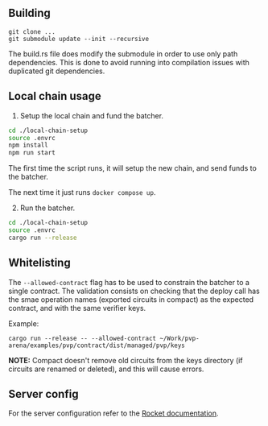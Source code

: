 ## Building

```
git clone ...
git submodule update --init --recursive
```

The build.rs file does modify the submodule in order to use only path
dependencies. This is done to avoid running into compilation issues with
duplicated git dependencies.

## Local chain usage

1. Setup the local chain and fund the batcher.

```sh
cd ./local-chain-setup
source .envrc
npm install
npm run start
```

The first time the script runs, it will setup the new chain, and send funds to the batcher.

The next time it just runs `docker compose up`.

2. Run the batcher.

```sh
cd ./local-chain-setup
source .envrc
cargo run --release
```

## Whitelisting

The `--allowed-contract` flag has to be used to constrain the batcher to a
single contract. The validation consists on checking that the deploy call
has the smae operation names (exported circuits in compact) as the expected
contract, and with the same verifier keys.

Example:

```
cargo run --release -- --allowed-contract ~/Work/pvp-arena/examples/pvp/contract/dist/managed/pvp/keys
```

**NOTE:** Compact doesn't remove old circuits from the keys directory (if
circuits are renamed or deleted), and this will cause errors.

## Server config

For the server configuration refer to the [Rocket documentation](https://rocket.rs/guide/v0.4/configuration/).
